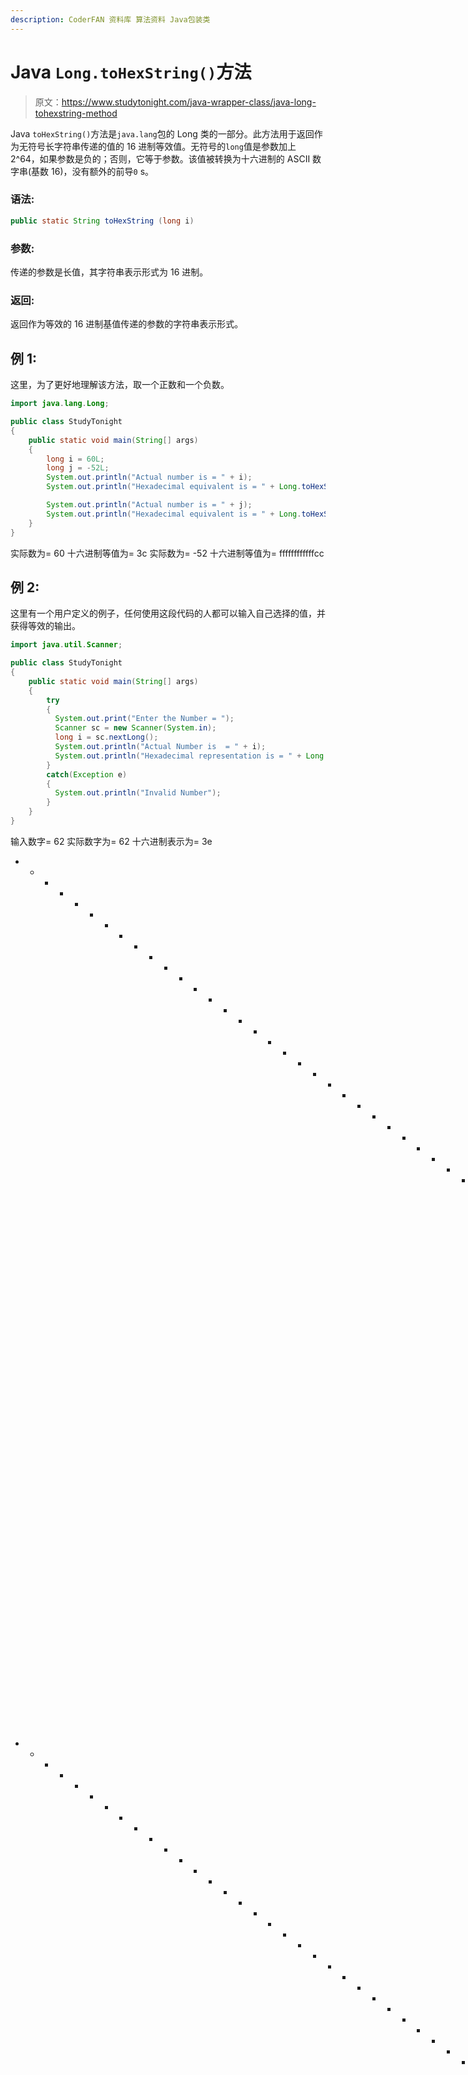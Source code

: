 ```yaml
---
description: CoderFAN 资料库 算法资料 Java包装类
---
```


# Java `Long.toHexString()`方法

> 原文：<https://www.studytonight.com/java-wrapper-class/java-long-tohexstring-method>

Java `toHexString()`方法是`java.lang`包的 Long 类的一部分。此方法用于返回作为无符号长字符串传递的值的 16 进制等效值。无符号的`long`值是参数加上 2^64，如果参数是负的；否则，它等于参数。该值被转换为十六进制的 ASCII 数字串(基数 16)，没有额外的前导`0` s。

### 语法:

```java
public static String toHexString (long i) 
```

### 参数:

传递的参数是长值，其字符串表示形式为 16 进制。

### 返回:

返回作为等效的 16 进制基值传递的参数的字符串表示形式。

## 例 1:

这里，为了更好地理解该方法，取一个正数和一个负数。

```java
import java.lang.Long;

public class StudyTonight
{  
    public static void main(String[] args) 
    {          
        long i = 60L; 
        long j = -52L;
        System.out.println("Actual number is = " + i);  
        System.out.println("Hexadecimal equivalent is = " + Long.toHexString(i)); //returns the long value in hexadecimal base 16 as a string

        System.out.println("Actual number is = " + j);  
        System.out.println("Hexadecimal equivalent is = " + Long.toHexString(j)); //returns the long value in hexadecimal base 16 as a string        
    }  
} 
```

实际数为= 60
十六进制等值为= 3c
实际数为= -52
十六进制等值为= ffffffffffffcc

## 例 2:

这里有一个用户定义的例子，任何使用这段代码的人都可以输入自己选择的值，并获得等效的输出。

```java
import java.util.Scanner;  

public class StudyTonight
{  
    public static void main(String[] args) 
    {          
        try
        {
          System.out.print("Enter the Number = ");  
          Scanner sc = new Scanner(System.in);  
          long i = sc.nextLong();  
          System.out.println("Actual Number is  = " + i);  
          System.out.println("Hexadecimal representation is = " + Long.toHexString(i)); //returns the long value in hexadecimal base 16 as a string 
        }  
        catch(Exception e)
        {
          System.out.println("Invalid Number");
        }
    }
} 
```

输入数字= 62
实际数字为= 62
十六进制表示为= 3e
* * * * * * * * * * * * * * * * * * * * * * * * * * * * * * * * * * * * * T4】输入数字= -34
实际数字为= -34
十六进制表示为= ffffffffffffffde
* * * * * * * * * * * * * * * * * * * * * * * * * * * * * * * * * * * * * * * * * * * * * * * * * * * * * * * * *输入数字= 0x477
无效数字

## 实时示例:

在这里，您可以测试实时代码示例。您可以为不同的值执行示例，甚至可以编辑和编写您的示例来测试 Java 代码。

* * *

* * *
